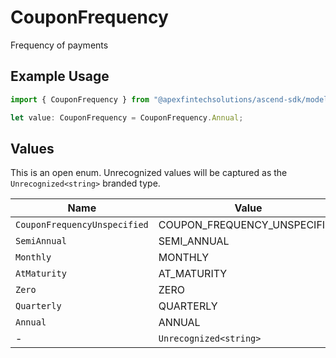 # CouponFrequency

Frequency of payments

## Example Usage

```typescript
import { CouponFrequency } from "@apexfintechsolutions/ascend-sdk/models/components";

let value: CouponFrequency = CouponFrequency.Annual;
```

## Values

This is an open enum. Unrecognized values will be captured as the `Unrecognized<string>` branded type.

| Name                         | Value                        |
| ---------------------------- | ---------------------------- |
| `CouponFrequencyUnspecified` | COUPON_FREQUENCY_UNSPECIFIED |
| `SemiAnnual`                 | SEMI_ANNUAL                  |
| `Monthly`                    | MONTHLY                      |
| `AtMaturity`                 | AT_MATURITY                  |
| `Zero`                       | ZERO                         |
| `Quarterly`                  | QUARTERLY                    |
| `Annual`                     | ANNUAL                       |
| -                            | `Unrecognized<string>`       |